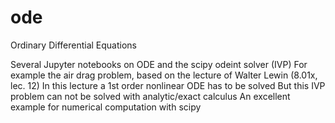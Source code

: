 # ode
Ordinary Differential Equations

Several Jupyter notebooks on ODE and the scipy odeint solver (IVP)
For example the air drag problem, based on the lecture of Walter Lewin (8.01x, lec. 12)
In this lecture a 1st order nonlinear ODE has to be solved
But this IVP problem can not be solved with analytic/exact calculus
An excellent example for numerical computation with scipy
